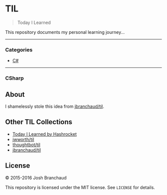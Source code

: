 # TIL

> Today I Learned

This repository documents my personal learning journey... 


---

### Categories

* [C#](#Csharp)

---

### CSharp

## About

I shamelessly stole this idea from
[jbranchaud/til](https://github.com/jbranchaud/til).

## Other TIL Collections

* [Today I Learned by Hashrocket](https://til.hashrocket.com)
* [jwworth/til](https://github.com/jwworth/til)
* [thoughtbot/til](https://github.com/thoughtbot/til)
* [jbranchaud/til](https://github.com/jbranchaud/til)


## License

&copy; 2015-2016 Josh Branchaud

This repository is licensed under the MIT license. See `LICENSE` for
details.
